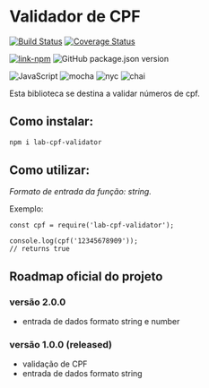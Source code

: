 # Validador de CPF
[![Build Status](https://travis-ci.org/layshidani/lab-cpf-validator.svg?branch=master)](https://travis-ci.org/layshidani/lab-cpf-validator)
[![Coverage Status](https://coveralls.io/repos/github/layshidani/lab-cpf-validator/badge.svg?branch=master)](https://coveralls.io/github/layshidani/lab-cpf-validator?branch=master)

[![link-npm](https://img.shields.io/badge/link-npm-red.svg)](https://www.npmjs.com/package/lab-cpf-validator)
![GitHub package.json version](https://img.shields.io/github/package-json/v/layshidani/lab-cpf-validator.svg)

![JavaScript](https://img.shields.io/badge/-JavaScript-yellow.svg)
![mocha](https://img.shields.io/badge/-mocha-yellowgreen.svg)
![nyc](https://img.shields.io/badge/-nyc-brightgreen.svg)
![chai](https://img.shields.io/badge/-chai-orange.svg)

Esta biblioteca se destina a validar números de cpf.

## Como instalar:

```bash
npm i lab-cpf-validator
```

## Como utilizar:
*Formato de entrada da função: string.*

Exemplo:

```node
const cpf = require('lab-cpf-validator');

console.log(cpf('12345678909'));
// returns true
```

## Roadmap oficial do projeto

### versão 2.0.0
* entrada de dados formato string e number

### versão 1.0.0 (released)
* validação de CPF
* entrada de dados formato string
